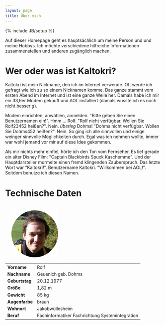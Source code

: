 ```yaml
---
layout: page
title: Über mich
---
```

{% include JB/setup %}

Auf dieser Homepage geht es hauptsächlich um meine Person und und meine Hobbys. Ich möchte verschiedene hilfreiche Informationen zusammenstellen und anderen zugänglich machen.

# Wer oder was ist Kaltokri?
Kaltokri ist mein Nickname, den ich im Internet verwende. Oft werde ich gefragt wie ich zu so einem Nicknamen komme. Das ganze stammt vom ersten Abend im Internet und ist eine ganze Weile her. Damals habe ich mir ein 33,6er Modem gekauft und AOL installiert (damals wusste ich es noch nicht besser *g*).

Modem einrichten, anwählen, anmelden. "Bitte geben Sie einen Benutzernamen ein!". Hmm ... Rolf. "Rolf nicht verfügbar. Wollen Sie Rolf23452 heißen?". Nein. *überleg* Dohms! "Dohms nicht verfügbar. Wollen Sie Dohms452 heißen?". Nein. So ging ich alle sinnvollen und einige weinger sinnvolle Möglichkeiten durch. Egal was ich nehmen wollte, immer war wohl jemand vor mir auf diese Idee gekommen.

Als mir nichts mehr einfiel, hörte ich den Ton vom Fernseher. Es lief gerade ein alter Disney Film: "Captain Blackbirds Spuck Kaschemme". Und der Hauptdarsteller murmelte einen fremd klingenden Zauberspruch. Das letzte Wort war "Kaltokri!". Benutzername Kaltokri. "Willkommen bei AOL!". Seitdem benutze ich diesen Namen.

# Technische Daten
<img src="img/rolf-geuenich.png" alt="Rolf Geuenich" style="box-shadow: none;" align="left" width="150" vspace="20" hspace="20">
<table>
    <tr><td><strong>Vorname</strong></td><td>Rolf</td></tr>
    <tr><td><strong>Nachname</strong></td><td>Geuenich geb. Dohms</td></tr>
    <tr><td><strong>Geburtstag</strong></td><td>20.12.1977</td></tr>
    <tr><td><strong>Größe</strong></td><td>1,82 m</td></tr>
    <tr><td><strong>Gewicht</strong></td><td>85 kg</td></tr>
    <tr><td><strong>Augenfarbe</strong></td><td>braun</td></tr>
    <tr><td><strong>Wohnort</strong></td><td>Jakobwüllesheim</td></tr>
    <tr valign="top"><td><strong>Beruf</strong></td><td>Fachinformatiker Fachrichtung Systemintegration</td></tr>
</table>
<br />
